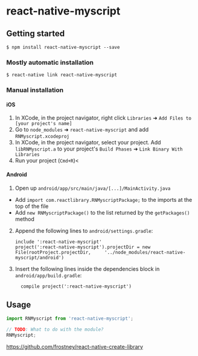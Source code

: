 
# react-native-myscript

## Getting started

`$ npm install react-native-myscript --save`

### Mostly automatic installation

`$ react-native link react-native-myscript`

### Manual installation


#### iOS

1. In XCode, in the project navigator, right click `Libraries` ➜ `Add Files to [your project's name]`
2. Go to `node_modules` ➜ `react-native-myscript` and add `RNMyscript.xcodeproj`
3. In XCode, in the project navigator, select your project. Add `libRNMyscript.a` to your project's `Build Phases` ➜ `Link Binary With Libraries`
4. Run your project (`Cmd+R`)<

#### Android

1. Open up `android/app/src/main/java/[...]/MainActivity.java`
  - Add `import com.reactlibrary.RNMyscriptPackage;` to the imports at the top of the file
  - Add `new RNMyscriptPackage()` to the list returned by the `getPackages()` method
2. Append the following lines to `android/settings.gradle`:
  	```
  	include ':react-native-myscript'
  	project(':react-native-myscript').projectDir = new File(rootProject.projectDir, 	'../node_modules/react-native-myscript/android')
  	```
3. Insert the following lines inside the dependencies block in `android/app/build.gradle`:
  	```
      compile project(':react-native-myscript')
  	```


## Usage
```javascript
import RNMyscript from 'react-native-myscript';

// TODO: What to do with the module?
RNMyscript;
```


https://github.com/frostney/react-native-create-library

  
